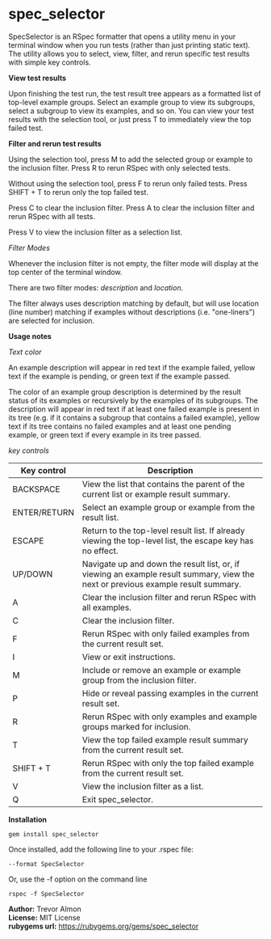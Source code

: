 # spec_selector

SpecSelector is an RSpec formatter that opens a utility menu in your terminal window when you run tests (rather than just printing static text). The utility allows you to select, view, filter, and rerun specific test results with simple key controls. 

**View test results**

Upon finishing the test run, the test result tree appears as a formatted list of top-level example groups. Select an example group to view its subgroups, select a subgroup to view its examples, and so on. You can view your test results with the selection tool, or just press T to immediately view the top failed test. 

**Filter and rerun test results**

Using the selection tool, press M to add the selected group or example to the inclusion filter. Press R to rerun RSpec with only selected tests.

Without using the selection tool, press F to rerun only failed tests. Press SHIFT + T to rerun only the top failed test.

Press C to clear the inclusion filter. Press A to clear the inclusion filter and rerun RSpec with all tests.

Press V to view the inclusion filter as a selection list. 

_Filter Modes_

Whenever the inclusion filter is not empty, the filter mode will display at the top center of the terminal window. 

There are two filter modes: _description_ and _location_. 

The filter always uses description matching by default, but will use location (line number) matching if examples without descriptions (i.e. "one-liners") are selected for inclusion.

**Usage notes**

_Text color_

An example description will appear in red text if the example failed, yellow text if the example is pending, or green text if the example passed.

The color of an example group description is determined by the result status of its examples or recursively by the examples of its subgroups. The description will appear in red text if at least one failed example is present in its tree (e.g. if it contains a subgroup that contains a failed example), yellow text if its tree contains no failed examples and at least one pending example, or green text if every example in its tree passed.

_key controls_


Key control | Description
------------|--------------
| BACKSPACE | View the list that contains the parent of the current list or example result summary.|
| ENTER/RETURN | Select an example group or example from the result list.|
| ESCAPE | Return to the top-level result list. If already viewing the top-level list, the escape key has no effect.|
| UP/DOWN | Navigate up and down the result list, or, if viewing an example result summary, view the next or previous example result summary.|
| A | Clear the inclusion filter and rerun RSpec with all examples.|
| C | Clear the inclusion filter.|
| F | Rerun RSpec with only failed examples from the current result set. |
| I | View or exit instructions.|
| M | Include or remove an example or example group from the inclusion filter. |
| P | Hide or reveal passing examples in the current result set. |
| R | Rerun RSpec with only examples and example groups marked for inclusion. |
| T | View the top failed example result summary from the current result set. |
| SHIFT + T | Rerun RSpec with only the top failed example from the current result set. |
| V | View the inclusion filter as a list. |
| Q | Exit spec_selector. |



**Installation**

````
gem install spec_selector
````

Once installed, add the following line to your .rspec file:

````
--format SpecSelector
````

Or, use the -f option on the command line

````
rspec -f SpecSelector
````
  


**Author:** Trevor Almon\
**License:** MIT License\
**rubygems url:** https://rubygems.org/gems/spec_selector




 
